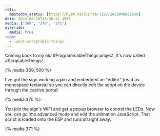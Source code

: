 ```yaml
---
refs:
  mastodon_status: [https://hyem.tech/@rob/112972438008951638]
date: 2024-08-16T15:36:41.459Z
media: ["369", "370", "371"]
override:
  media: true
tags:
  - label:scriptable-things
---
```



Coming back to my old #ProgrammableThings project, it's now called #ScriptableThings!

{% media 369, 500 %}

I've got the sign working again and embedded an "editor" (read as: monospace textarea) so you can directly edit the script on the device through the captive portal!

{% media 370 %}

You join the sign's WiFi and get a popup browser to control the LEDs. Now you can go into advanced mode and edit the animation JavaScript. That script is loaded onto the ESP and runs straight away.

{% media 371 %}
